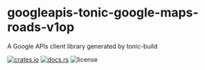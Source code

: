 # googleapis-tonic-google-maps-roads-v1op

A Google APIs client library generated by tonic-build

[![crates.io](https://img.shields.io/crates/v/googleapis-tonic-google-maps-roads-v1op)](https://crates.io/crates/googleapis-tonic-google-maps-roads-v1op)
[![docs.rs](https://img.shields.io/docsrs/googleapis-tonic-google-maps-roads-v1op)](https://docs.rs/googleapis-tonic-google-maps-roads-v1op)
![license](https://img.shields.io/crates/l/googleapis-tonic-google-maps-roads-v1op)

